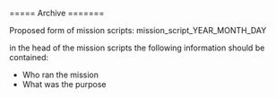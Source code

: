 ===== Archive =======

Proposed form of mission scripts:
mission_script_YEAR_MONTH_DAY

in the head of the mission scripts the following information should be contained:
- Who ran the mission
- What was the purpose
